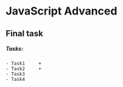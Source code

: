 # JavaScript Advanced

## Final task

##### Tasks:
```
- Task1     +
- Task2     +
- Task3     
- Task4     
```


